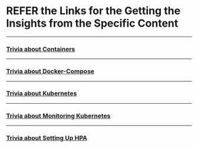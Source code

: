 # REFER the Links for the Getting the Insights from the Specific Content
---
### [Trivia about Containers](containers_kubernetes_trivia.md)
---
### [Trivia about Docker-Compose](docker_compose_trivia.md)
---
### [Trivia about Kubernetes](kubernetes_trivia.md)
---
### [Trivia about Monitoring Kubernetes](monitoring_kuberetes.md)
---
### [Trivia about Setting Up HPA](setting_up_hpa.md)
